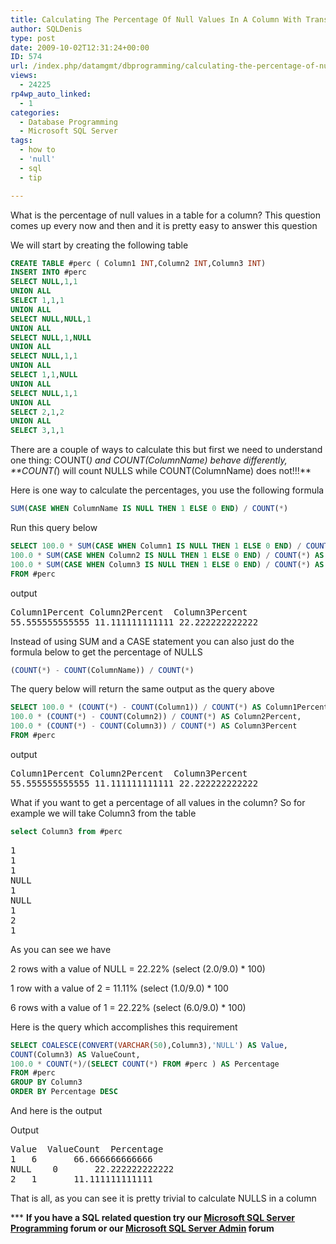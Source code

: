 ```yaml
---
title: Calculating The Percentage Of Null Values In A Column With Transact SQL
author: SQLDenis
type: post
date: 2009-10-02T12:31:24+00:00
ID: 574
url: /index.php/datamgmt/dbprogramming/calculating-the-percentage-of-null-value/
views:
  - 24225
rp4wp_auto_linked:
  - 1
categories:
  - Database Programming
  - Microsoft SQL Server
tags:
  - how to
  - 'null'
  - sql
  - tip

---
```

What is the percentage of null values in a table for a column? This question comes up every now and then and it is pretty easy to answer this question

We will start by creating the following table

```sql
CREATE TABLE #perc ( Column1 INT,Column2 INT,Column3 INT)
INSERT INTO #perc
SELECT NULL,1,1
UNION ALL
SELECT 1,1,1
UNION ALL
SELECT NULL,NULL,1
UNION ALL
SELECT NULL,1,NULL
UNION ALL
SELECT NULL,1,1
UNION ALL
SELECT 1,1,NULL
UNION ALL
SELECT NULL,1,1
UNION ALL
SELECT 2,1,2
UNION ALL
SELECT 3,1,1
```

There are a couple of ways to calculate this but first we need to understand one thing: COUNT(*) and COUNT(ColumnName) behave differently, **COUNT(*) will count NULLS while COUNT(ColumnName) does not!!!**

Here is one way to calculate the percentages, you use the following formula

```sql
SUM(CASE WHEN ColumnName IS NULL THEN 1 ELSE 0 END) / COUNT(*)
```

Run this query below

```sql
SELECT 100.0 * SUM(CASE WHEN Column1 IS NULL THEN 1 ELSE 0 END) / COUNT(*) AS Column1Percent,
100.0 * SUM(CASE WHEN Column2 IS NULL THEN 1 ELSE 0 END) / COUNT(*) AS Column2Percent,
100.0 * SUM(CASE WHEN Column3 IS NULL THEN 1 ELSE 0 END) / COUNT(*) AS Column3Percent
FROM #perc
```

output

<pre>Column1Percent	Column2Percent	Column3Percent
55.555555555555	11.111111111111	22.222222222222</pre>

Instead of using SUM and a CASE statement you can also just do the formula below to get the percentage of NULLS

```sql
(COUNT(*) - COUNT(ColumnName)) / COUNT(*)
```

The query below will return the same output as the query above

```sql
SELECT 100.0 * (COUNT(*) - COUNT(Column1)) / COUNT(*) AS Column1Percent,
100.0 * (COUNT(*) - COUNT(Column2)) / COUNT(*) AS Column2Percent,
100.0 * (COUNT(*) - COUNT(Column3)) / COUNT(*) AS Column3Percent
FROM #perc
```

output

<pre>Column1Percent	Column2Percent	Column3Percent
55.555555555555	11.111111111111	22.222222222222</pre>

What if you want to get a percentage of all values in the column? So for example we will take Column3 from the table

```sql
select Column3 from #perc
```

<pre>1
1
1
NULL
1
NULL
1
2
1</pre>

As you can see we have
  
2 rows with a value of NULL = 22.22% (select (2.0/9.0) * 100)
  
1 row with a value of 2 = 11.11% (select (1.0/9.0) * 100
  
6 rows with a value of 1 = 22.22% (select (6.0/9.0) * 100)

Here is the query which accomplishes this requirement

```sql
SELECT COALESCE(CONVERT(VARCHAR(50),Column3),'NULL') AS Value,
COUNT(Column3) AS ValueCount,
100.0 * COUNT(*)/(SELECT COUNT(*) FROM #perc ) AS Percentage
FROM #perc
GROUP BY Column3
ORDER BY Percentage DESC
```

And here is the output
  
Output

<pre>Value	ValueCount	Percentage
1	6		66.666666666666
NULL	0		22.222222222222
2	1		11.111111111111</pre>

That is all, as you can see it is pretty trivial to calculate NULLS in a column



\*** **If you have a SQL related question try our [Microsoft SQL Server Programming][1] forum or our [Microsoft SQL Server Admin][2] forum**<ins></ins>

 [1]: http://forum.ltd.local/viewforum.php?f=17
 [2]: http://forum.ltd.local/viewforum.php?f=22